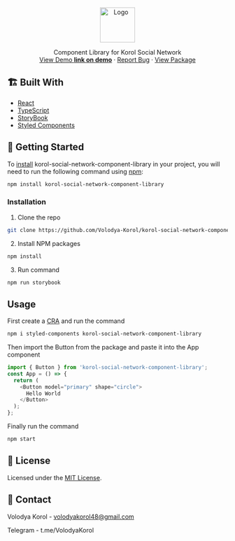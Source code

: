 <!-- PROJECT LOGO -->
<br />
<p align="center">
  
  <img src="" alt="Logo" width="80" height="80">

  <p align="center">
    Component Library for Korol Social Network
    <br />
    <a href="">View Demo <strong>link on demo</strong></a>
    ·
    <a href="https://github.com/Volodya-Korol/korol-social-network-component-library/issues">Report Bug</a>
    ·
     <a href="https://www.npmjs.com/package/korol-social-network-component-library">View Package</a>
  </p>
</p>

## 🏗️ Built With

- [React](https://reactjs.org/)
- [TypeScript](https://www.typescriptlang.org/)
- [StoryBook](https://storybook.js.org/)
- [Styled Components](https://styled-components.com/)

## 🚀 Getting Started

To [install](https://www.npmjs.com/package/korol-social-network-component-library) korol-social-network-component-library in your project, you will need to run the following command using [npm](https://www.npmjs.com/):

```sh
npm install korol-social-network-component-library
```

### Installation

1. Clone the repo

```bash
git clone https://github.com/Volodya-Korol/korol-social-network-component-library
```

2. Install NPM packages

```bash
npm install
```

3. Run command

```bash
npm run storybook
```

## Usage

First create a [CRA](https://reactjs.org/docs/create-a-new-react-app.html#create-react-app) and run the command

```bash
npm i styled-components korol-social-network-component-library
```

Then import the Button from the package and paste it into the App component

```js
import { Button } from 'korol-social-network-component-library';
const App = () => {
  return (
    <Button model="primary" shape="circle">
      Hello World
    </Button>
  );
};
```

Finally run the command

```bash
npm start
```

## 📝 License

Licensed under the [MIT License](https://github.com/Volodya-Korol/korol-social-network-component-library/blob/master/LICENSE).

## 🤙 Contact

Volodya Korol - volodyakorol48@gmail.com

Telegram - t.me/VolodyaKorol
